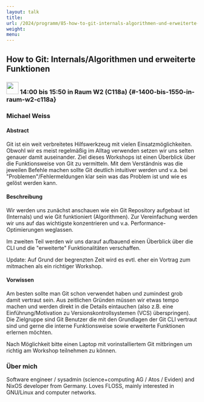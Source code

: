 ```yaml
---
layout: talk
title:
url: /2024/programm/85-how-to-git-internals-algorithmen-und-erweiterte-funktionen/
weight:
menu:
---
```

## How to Git: Internals/Algorithmen und erweiterte Funktionen

### <img height = "32" src="../../../images/workshop.svg"> 14:00 bis 15:50 in Raum W2 (C118a) {#-1400-bis-1550-in-raum-w2-c118a}

### Michael Weiss

#### Abstract

Git ist ein weit verbreitetes Hilfswerkzeug mit vielen Einsatzmöglichkeiten. Obwohl wir es meist regelmäßig im Alltag verwenden setzen wir uns selten genauer damit auseinander. Ziel dieses Workshops ist einen Überblick über die Funktionsweise von Git zu vermitteln. Mit dem Verständnis was die jeweilen Befehle machen sollte Git deutlich intuitiver werden und v.a. bei "Problemen"/Fehlermeldungen klar sein was das Problem ist und wie es gelöst werden kann.

#### Beschreibung

Wir werden uns zunächst anschauen wie ein Git Repository aufgebaut ist (Internals) und wie Git funktioniert (Algorithmen). Zur Vereinfachung werden wir uns auf das wichtigste konzentrieren und v.a. Performance-Optimierungen weglassen.

Im zweiten Teil werden wir uns darauf aufbauend einen Überblick über die CLI und die "erweiterte" Funktionalitäten verschaffen.

Update: Auf Grund der begrenzten Zeit wird es evtl. eher ein Vortrag zum mitmachen als ein richtiger Workshop.

#### Vorwissen

Am besten sollte man Git schon verwendet haben und zumindest grob damit vertraut sein. Aus zeitlichen Gründen müssen wir etwas tempo machen und werden direkt in die Details eintauchen (also z.B. eine Einführung/Motivation zu Versionskontrollsystemen (VCS) überspringen). Die Zielgruppe sind Git Benutzer die mit den Grundlagen der Git CLI vertraut sind und gerne die interne Funktionsweise sowie erweiterte Funktionen erlernen möchten.

Nach Möglichkeit bitte einen Laptop mit vorinstalliertem Git mitbringen um richtig am Workshop teilnehmen zu können.

### Über mich

Software engineer / sysadmin (science+computing AG / Atos / Eviden) and NixOS developer from Germany. Loves FLOSS, mainly interested in GNU/Linux and computer networks.

